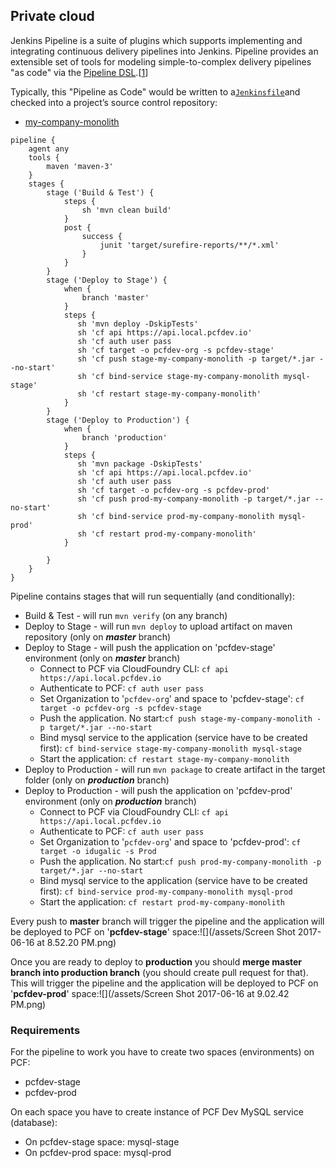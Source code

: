 ## Private cloud

Jenkins Pipeline is a suite of plugins which supports implementing and integrating continuous delivery pipelines into Jenkins. Pipeline provides an extensible set of tools for modeling simple-to-complex delivery pipelines "as code" via the [Pipeline DSL](https://jenkins.io/doc/book/pipeline/syntax/).\[[1](https://jenkins.io/doc/book/pipeline/#_footnote_1)\]

Typically, this "Pipeline as Code" would be written to a[`Jenkinsfile`](https://jenkins.io/doc/book/pipeline/jenkinsfile/)and checked into a project’s source control repository:

* [my-company-monolith](https://github.com/ivans-innovation-lab/my-company-monolith/blob/master/Jenkinsfile)

```
pipeline {
    agent any
    tools { 
        maven 'maven-3' 
    }
    stages {
        stage ('Build & Test') {
            steps {
                sh 'mvn clean build'
            }
            post {
                success {
                    junit 'target/surefire-reports/**/*.xml' 
                }
            }
        }
        stage ('Deploy to Stage') {
            when {
                branch 'master'
            }
            steps {
               sh 'mvn deploy -DskipTests'
               sh 'cf api https://api.local.pcfdev.io'
               sh 'cf auth user pass
               sh 'cf target -o pcfdev-org -s pcfdev-stage'
               sh 'cf push stage-my-company-monolith -p target/*.jar --no-start'
               sh 'cf bind-service stage-my-company-monolith mysql-stage'
               sh 'cf restart stage-my-company-monolith'
            }
        }
        stage ('Deploy to Production') {
            when {
                branch 'production'
            }
            steps {
               sh 'mvn package -DskipTests'
               sh 'cf api https://api.local.pcfdev.io'
               sh 'cf auth user pass
               sh 'cf target -o pcfdev-org -s pcfdev-prod'
               sh 'cf push prod-my-company-monolith -p target/*.jar --no-start'
               sh 'cf bind-service prod-my-company-monolith mysql-prod'
               sh 'cf restart prod-my-company-monolith'
            }

        }
    }
}
```

Pipeline contains stages that will run sequentially \(and conditionally\):

* Build & Test - will run `mvn verify`  \(on any branch\)
* Deploy to Stage  - will run `mvn deploy`  to upload artifact on maven repository \(only on _**master**_ branch\)
* Deploy to Stage  - will push the application on 'pcfdev-stage' environment \(only on _**master**_ branch\)
  * Connect to PCF via CloudFoundry CLI: `cf api https://api.local.pcfdev.io`
  * Authenticate to PCF: `cf auth user pass`
  * Set Organization to '`pcfdev-org`' and space to 'pcfdev-stage': `cf target -o pcfdev-org -s pcfdev-stage`
  * Push the application. No start:`cf push stage-my-company-monolith -p target/*.jar --no-start`
  * Bind mysql service to the application \(service have to be created first\):  `cf bind-service stage-my-company-monolith mysql-stage`
  * Start the application: `cf restart stage-my-company-monolith`
* Deploy to Production  - will run `mvn package`  to create artifact in the target folder \(only on _**production**_ branch\)
* Deploy to Production  - will push the application on 'pcfdev-prod' environment \(only on _**production**_ branch\)
  * Connect to PCF via CloudFoundry CLI: `cf api https://api.local.pcfdev.io`
  * Authenticate to PCF: `cf auth user pass`
  * Set Organization to '`pcfdev-org`' and space to 'pcfdev-prod': `cf target -o idugalic -s Prod`
  * Push the application. No start:`cf push prod-my-company-monolith -p target/*.jar --no-start`
  * Bind mysql service to the application \(service have to be created first\):  `cf bind-service prod-my-company-monolith mysql-prod`
  * Start the application: `cf restart prod-my-company-monolith`

Every push to **master** branch will trigger the pipeline and the application will be deployed to PCF on '**pcfdev-stage**' space:![](/assets/Screen Shot 2017-06-16 at 8.52.20 PM.png)

Once you are ready to deploy to **production** you should **merge master branch into production branch** \(you should create pull request for that\). This will trigger the pipeline and the application will be deployed to PCF on '**pcfdev-prod**' space:![](/assets/Screen Shot 2017-06-16 at 9.02.42 PM.png)

### Requirements

For the pipeline to work you have to create two spaces \(environments\) on PCF:

* pcfdev-stage
* pcfdev-prod

On each space you have to create instance of PCF Dev MySQL service \(database\):

* On pcfdev-stage space: mysql-stage
* On pcfdev-prod space: mysql-prod




